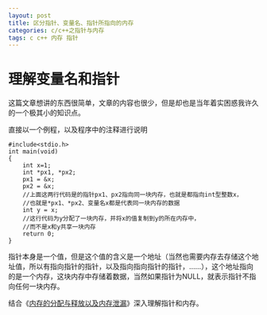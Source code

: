```yaml
---
layout: post
title: 区分指针、变量名、指针所指向的内存
categories: c/c++之指针与内存
tags: c c++ 内存 指针
---
```


理解变量名和指针
========

这篇文章想讲的东西很简单，文章的内容也很少，但是却也是当年着实困惑我许久的一个极其小的知识点。

直接以一个例程，以及程序中的注释进行说明

    #include<stdio.h>
    int main(void)
    {
        int x=1;
        int *px1, *px2;
        px1 = &x;
        px2 = &x;
        //上面这两行代码是的指针px1、px2指向同一块内存，也就是都指向int型整数x，
        //也就是*px1、*px2、变量名x都是代表同一块内存的数据
        int y = x;
        //这行代码为y分配了一块内存，并将x的值复制到y的所在内存中，
        //而不是x和y共享一块内存
        return 0;
    }
    
指针本身是一个值，但是这个值的含义是一个地址（当然也需要内存去存储这个地址值，所以有指向指针的指针，以及指向指向指针的指针，……），这个地址指向的是一个内存，这块内存中存储着数据，当然如果指针为NULL，就表示指针不指向任何一块内存。

结合《[内存的分配与释放以及内存泄漏](http://xumenger.github.io/-memory-allocation-deallocation/)》深入理解指针和内存。

